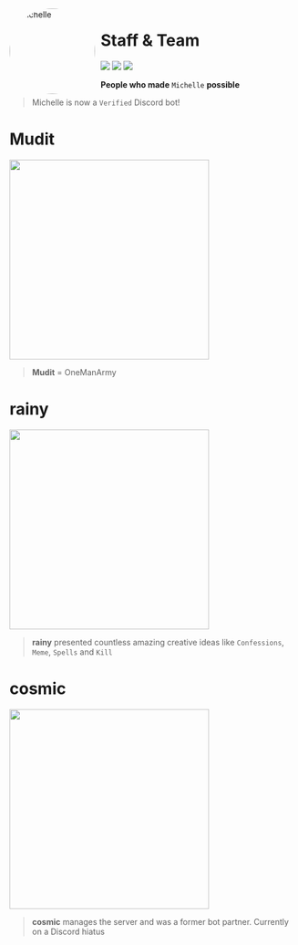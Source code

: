 <img width="150" height="150" align="left" style="float: left; margin: 0 10px 0 0; border-radius: 50%;" alt="Michelle" src="https://i.imgur.com/TntCpG2.png">

# Staff & Team

[![](https://img.shields.io/discord/735922425103122533.svg?logo=discord&colorB=7289DA&label=Bot)](https://discord.com/oauth2/authorize?client_id=840180379389263882&permissions=4228906231&scope=bot+applications.commands "Bot Invite")
[![](https://img.shields.io/badge/Top.gg-gray.svg?logo=discord)](https://top.gg/bot/840180379389263882 "https://top.gg/bot/840180379389263882")
[![](https://img.shields.io/badge/discord.py-v1.7.3-blue.svg?logo=python)](https://discordpy.readthedocs.io/en/stable/api.html "Documentation")

**People who made** `Michelle` **possible**

> Michelle is now a `Verified` Discord bot!

# Mudit

<img width = "350px" src = "https://i.imgur.com/tVRzPcL.png">

> **Mudit** = OneManArmy

# rainy

<img width = "350px" src = "https://i.imgur.com/DTSpAFu.png">

> **rainy** presented countless amazing creative ideas like `Confessions`, `Meme`, `Spells` and `Kill`

# cosmic

<img width = "350px" src = "https://i.imgur.com/Oq5fht9.png">

> **cosmic** manages the server and was a former bot partner. Currently on a Discord hiatus

